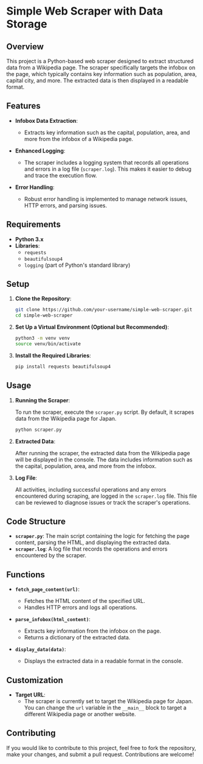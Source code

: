 # **Simple Web Scraper with Data Storage**

## **Overview**

This project is a Python-based web scraper designed to extract structured data from a Wikipedia page. The scraper specifically targets the infobox on the page, which typically contains key information such as population, area, capital city, and more. The extracted data is then displayed in a readable format.

## **Features**

- **Infobox Data Extraction**: 
  - Extracts key information such as the capital, population, area, and more from the infobox of a Wikipedia page.
  
- **Enhanced Logging**: 
  - The scraper includes a logging system that records all operations and errors in a log file (`scraper.log`). This makes it easier to debug and trace the execution flow.

- **Error Handling**: 
  - Robust error handling is implemented to manage network issues, HTTP errors, and parsing issues.

## **Requirements**

- **Python 3.x**
- **Libraries**:
  - `requests`
  - `beautifulsoup4`
  - `logging` (part of Python's standard library)

## **Setup**

1. **Clone the Repository**:

   ```bash
   git clone https://github.com/your-username/simple-web-scraper.git
   cd simple-web-scraper
   ```

2. **Set Up a Virtual Environment (Optional but Recommended)**:

   ```bash
   python3 -m venv venv
   source venv/bin/activate
   ```

3. **Install the Required Libraries**:

   ```bash
   pip install requests beautifulsoup4
   ```

## **Usage**

1. **Running the Scraper**:

   To run the scraper, execute the `scraper.py` script. By default, it scrapes data from the Wikipedia page for Japan.

   ```bash
   python scraper.py
   ```

2. **Extracted Data**:

   After running the scraper, the extracted data from the Wikipedia page will be displayed in the console. The data includes information such as the capital, population, area, and more from the infobox.

3. **Log File**:

   All activities, including successful operations and any errors encountered during scraping, are logged in the `scraper.log` file. This file can be reviewed to diagnose issues or track the scraper's operations.

## **Code Structure**

- **`scraper.py`**: The main script containing the logic for fetching the page content, parsing the HTML, and displaying the extracted data.
- **`scraper.log`**: A log file that records the operations and errors encountered by the scraper.

## **Functions**

- **`fetch_page_content(url)`**:
  - Fetches the HTML content of the specified URL.
  - Handles HTTP errors and logs all operations.

- **`parse_infobox(html_content)`**:
  - Extracts key information from the infobox on the page.
  - Returns a dictionary of the extracted data.

- **`display_data(data)`**:
  - Displays the extracted data in a readable format in the console.

## **Customization**

- **Target URL**:
  - The scraper is currently set to target the Wikipedia page for Japan. You can change the `url` variable in the `__main__` block to target a different Wikipedia page or another website.

## **Contributing**

If you would like to contribute to this project, feel free to fork the repository, make your changes, and submit a pull request. Contributions are welcome!
